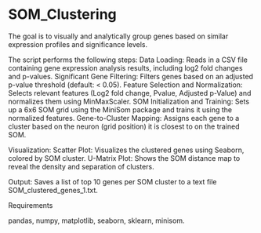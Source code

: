 # SOM_Clustering
The goal is to visually and analytically group genes based on similar expression profiles and significance levels.

The script performs the following steps:
Data Loading: Reads in a CSV file containing gene expression analysis results, including log2 fold changes and p-values.
Significant Gene Filtering: Filters genes based on an adjusted p-value threshold (default: < 0.05).
Feature Selection and Normalization: Selects relevant features (Log2 fold change, Pvalue, Adjusted p-Value) and normalizes them using MinMaxScaler.
SOM Initialization and Training: Sets up a 6x6 SOM grid using the MiniSom package and trains it using the normalized features.
Gene-to-Cluster Mapping: Assigns each gene to a cluster based on the neuron (grid position) it is closest to on the trained SOM.

Visualization:
Scatter Plot: Visualizes the clustered genes using Seaborn, colored by SOM cluster.
U-Matrix Plot: Shows the SOM distance map to reveal the density and separation of clusters.

Output:
Saves a list of top 10 genes per SOM cluster to a text file SOM_clustered_genes_1.txt.

Requirements

pandas,
numpy,
matplotlib,
seaborn,
sklearn,
minisom.
